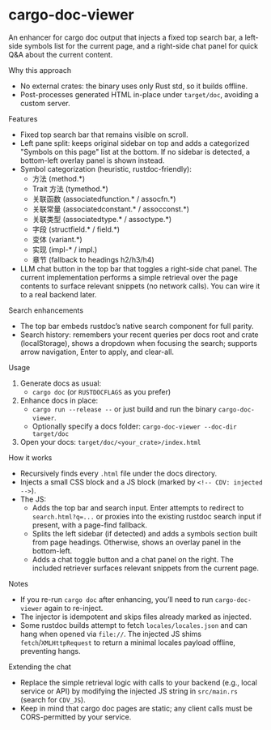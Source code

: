 cargo-doc-viewer
=================

An enhancer for cargo doc output that injects a fixed top search bar, a left-side symbols list for the current page, and a right-side chat panel for quick Q&A about the current content.

Why this approach
- No external crates: the binary uses only Rust std, so it builds offline.
- Post-processes generated HTML in-place under `target/doc`, avoiding a custom server.

Features
- Fixed top search bar that remains visible on scroll.
- Left pane split: keeps original sidebar on top and adds a categorized "Symbols on this page" list at the bottom. If no sidebar is detected, a bottom-left overlay panel is shown instead.
- Symbol categorization (heuristic, rustdoc-friendly):
  - 方法 (method.*)
  - Trait 方法 (tymethod.*)
  - 关联函数 (associatedfunction.* / assocfn.*)
  - 关联常量 (associatedconstant.* / assocconst.*)
  - 关联类型 (associatedtype.* / assoctype.*)
  - 字段 (structfield.* / field.*)
  - 变体 (variant.*)
  - 实现 (impl-* / impl.)
  - 章节 (fallback to headings h2/h3/h4)
- LLM chat button in the top bar that toggles a right-side chat panel. The current implementation performs a simple retrieval over the page contents to surface relevant snippets (no network calls). You can wire it to a real backend later.

Search enhancements
- The top bar embeds rustdoc’s native search component for full parity.
- Search history: remembers your recent queries per docs root and crate (localStorage), shows a dropdown when focusing the search; supports arrow navigation, Enter to apply, and clear-all.

Usage
1. Generate docs as usual:
   - `cargo doc` (or `RUSTDOCFLAGS` as you prefer)
2. Enhance docs in place:
   - `cargo run --release --` or just build and run the binary `cargo-doc-viewer`.
   - Optionally specify a docs folder: `cargo-doc-viewer --doc-dir target/doc`
3. Open your docs: `target/doc/<your_crate>/index.html`

How it works
- Recursively finds every `.html` file under the docs directory.
- Injects a small CSS block and a JS block (marked by `<!-- CDV: injected -->`).
- The JS:
  - Adds the top bar and search input. Enter attempts to redirect to `search.html?q=...` or proxies into the existing rustdoc search input if present, with a page-find fallback.
  - Splits the left sidebar (if detected) and adds a symbols section built from page headings. Otherwise, shows an overlay panel in the bottom-left.
  - Adds a chat toggle button and a chat panel on the right. The included retriever surfaces relevant snippets from the current page.

Notes
- If you re-run `cargo doc` after enhancing, you’ll need to run `cargo-doc-viewer` again to re-inject.
- The injector is idempotent and skips files already marked as injected.
- Some rustdoc builds attempt to fetch `locales/locales.json` and can hang when opened via `file://`.
  The injected JS shims `fetch`/`XMLHttpRequest` to return a minimal locales payload offline, preventing hangs.

Extending the chat
- Replace the simple retrieval logic with calls to your backend (e.g., local service or API) by modifying the injected JS string in `src/main.rs` (search for `CDV_JS`).
- Keep in mind that cargo doc pages are static; any client calls must be CORS-permitted by your service.
